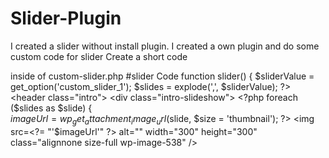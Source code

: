 # Slider-Plugin
I created a slider without install plugin. I created a own plugin and do some custom code for slider 
Create a short code

inside of custom-slider.php
#slider Code
function slider() {
	$sliderValue = get_option('custom_slider_1');
	$slides = explode(',', $sliderValue); ?>
	<header class="intro">
	<div class="intro-slideshow">
	<?php foreach ($slides as $slide) {  
		$imageUrl = wp_get_attachment_image_url($slide, $size = 'thumbnail'); ?>
		<img src=<?= "'$imageUrl'" ?> alt="" width="300" height="300" class="alignnone size-full wp-image-538" />
<?php } ?>
</div>
</header>
<?php }
add_shortcode('custom_slider', 'slider');
